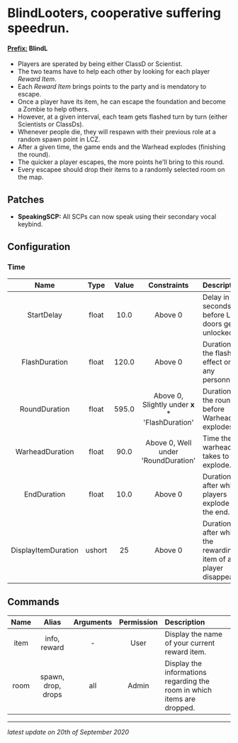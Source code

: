 # BlindLooters, cooperative suffering speedrun.

#### <ins>Prefix:</ins> **BlindL**

* Players are sperated by being either ClassD or Scientist.
* The two teams have to help each other by looking for each player *Reward Item*.
* Each *Reward Item* brings points to the party and is mendatory to escape.
* Once a player have its item, he can escape the foundation and become a Zombie to help others.
* However, at a given interval, each team gets flashed turn by turn (either Scientists or ClassDs).
* Whenever people die, they will respawn with their previous role at a random spawn point in LCZ.
* After a given time, the game ends and the Warhead explodes (finishing the round).
* The quicker a player escapes, the more points he'll bring to this round.
* Every escapee should drop their items to a randomly selected room on the map.

## Patches

* **SpeakingSCP:** All SCPs can now speak using their secondary vocal keybind.

## Configuration

### Time

Name | Type | Value | Constraints | Description
:---: | :---: | :---: | :---: | :------
StartDelay | float | 10.0 | Above 0 | Delay in seconds before LCZ doors gets unlocked.
FlashDuration | float | 120.0 | Above 0 | Duration of the flash effect on any personnel.
RoundDuration | float | 595.0 | Above 0, Slightly under **x** \* 'FlashDuration' | Duration of the round before Warhead explodes.
WarheadDuration | float | 90.0 | Above 0, Well under 'RoundDuration' | Time the warhead takes to explode.
EndDuration | float | 10.0 | Above 0 | Duration after which players explode at the end.
DisplayItemDuration | ushort | 25 | Above 0 | Duration after which the rewarding item of a player disappear.

## Commands

Name | Alias | Arguments | Permission | Description
:---: | :---: | :---: | :---: | :------
item | info, reward | - | User | Display the name of your current reward item.
room | spawn, drop, drops | all | Admin | Display the informations regarding the room in which items are dropped.

---

*latest update on 20th of September 2020*